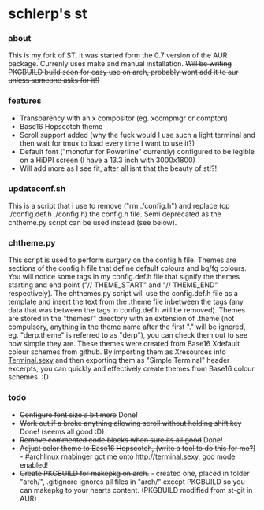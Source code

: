 # schlerp's st

### about
This is my fork of ST, it was started form the 0.7 version of the AUR package. Currenly uses make and manual installation. ~~Will be writing PKGBUILD build soon for easy use on arch, probably wont add it to aur unless someone asks for it!)~~

### features

  * Transparency with an x compositor (eg. xcompmgr or compton)
  * Base16 Hopscotch theme
  * Scroll support added (why the fuck would I use such a light terminal and then wait for tmux to load every time I want to use it?)
  * Default font ("monofur for Powerline" currently) configured to be legible on a HiDPI screen (I have a 13.3 inch with 3000x1800)
  * Will add more as I see fit, after all isnt that the beauty of st!?!

### updateconf.sh
This is a script that i use to remove ("rm ./config.h") and replace (cp ./config.def.h ./config.h) the config.h file. Semi deprecated as the chtheme.py script can be used instead (see below).

### chtheme.py
This script is used to perform surgery on the config.h file. Themes are sections of the config.h file that define default colours and bg/fg colours. 
You will notice some tags in my config.def.h file that signify the themes starting and end point ("// THEME_START" and "// THEME_END" respectively). The chthemes.py script will use the config.def.h file as a template and insert the text from the .theme file inbetween the tags (any data that was between the tags in config.def.h will be removed).
Themes are stored in the "themes/" directory with an extension of .theme (not compulsory, anything in the theme name after the first "." will be ignored, eg. "derp.theme" is referred to as "derp"), you can check them out to see how simple they are. 
These themes were created from Base16 Xdefault colour schemes from github. By importing them as Xresources into [Terminal.sexy](http://terminal.sexy) and then exporting them as "Simple Terminal" header excerpts, you can quickly and effectively create themes from Base16 colour schemes. :D

### todo

  * ~~Configure font size a bit more~~ Done!
  * ~~Work out if a broke anything allowing scroll without holding shift key~~ Done! (seems all good :D)
  * ~~Remove commented code blocks when sure its all good~~ Done!
  * ~~Adjust color theme to Base16 Hopscotch, (write a tool to do this for me?)~~ - #archlinux rnabinger got me onto http://terminal.sexy, god mode enabled!
  * ~~Create PKGBUILD for makepkg on arch.~~ - created one, placed in folder "arch/", .gitignore ignores all files in "arch/" except PKGBUILD so you can makepkg to your hearts content. (PKGBUILD modified from st-git in AUR)